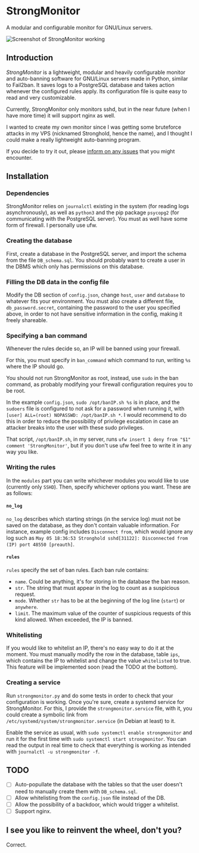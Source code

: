 # StrongMonitor
A modular and configurable monitor for GNU/Linux servers.

![Screenshot of StrongMonitor working](https://i.imgur.com/a5giDHv.jpg)

## Introduction
_StrongMonitor_ is a lightweight, modular and heavily configurable monitor and auto-banning software for GNU/Linux servers made in Python, similar to Fail2ban. It saves logs to a PostgreSQL database and takes action whenever the configured rules apply. Its configuration file is quite easy to read and very customizable.

Currently, StrongMonitor only monitors sshd, but in the near future (when I have more time) it will support nginx as well.

I wanted to create my own monitor since I was getting some bruteforce attacks in my VPS (nicknamed Stronghold, hence the name), and I thought I could make a really lightweight auto-banning program.

If you decide to try it out, please [inform on any issues](https://github.com/jlxip/StrongMonitor/issues) that you might encounter.

## Installation
### Dependencies
StrongMonitor relies on `journalctl` existing in the system (for reading logs asynchronously), as well as `python3` and the pip package `psycopg2` (for communicating with the PostgreSQL server). You must as well have some form of firewall. I personally use ufw.

### Creating the database
First, create a database in the PostgreSQL server, and import the schema from the file `DB_schema.sql`. You should probably want to create a user in the DBMS which only has permissions on this database.

### Filling the DB data in the config file
Modify the DB section of `config.json`, change `host`, `user` and `database` to whatever fits your environment. You must also create a different file, `db_password.secret`, containing the password to the user you specified above, in order to not have sensitive information in the config, making it freely shareable.

### Specifying a ban command
Whenever the rules decide so, an IP will be banned using your firewall.

For this, you must specify in `ban_command` which command to run, writing `%s` where the IP should go.

You should not run StrongMonitor as root, instead, use `sudo` in the ban command, as probably modifying your firewall configuration requires you to be root.

In the example `config.json`, `sudo /opt/banIP.sh %s` is in place, and the `sudoers` file is configured to not ask for a password when running it, with `[user] ALL=(root) NOPASSWD: /opt/banIP.sh *`. I would recommend to do this in order to reduce the possibility of privilege escalation in case an attacker breaks into the user with these sudo privileges.

That script, `/opt/banIP.sh`, in my server, runs `ufw insert 1 deny from "$1" comment 'StrongMonitor'`, but if you don't use ufw feel free to write it in any way you like.

### Writing the rules
In the `modules` part you can write whichever modules you would like to use (currently only `SSHD`). Then, specify whichever options you want. These are as follows:

#### `no_log`
`no_log` describes which starting strings (in the service log) must not be saved on the database, as they don't contain valuable information. For instance, example config includes `Disconnect from`, which would ignore any log such as `May 05 18:36:53 Stronghold sshd[31122]: Disconnected from (IP) port 48550 [preauth]`.

#### `rules`
`rules` specify the set of ban rules. Each ban rule contains:
- `name`. Could be anything, it's for storing in the database the ban reason.
- `str`. The string that must appear in the log to count as a suspicious request.
- `mode`. Whether `str` has to be at the beginning of the log line (`start`) or `anywhere`.
- `limit`. The maximum value of the counter of suspicious requests of this kind allowed. When exceeded, the IP is banned.

### Whitelisting
If you would like to whitelist an IP, there's no easy way to do it at the moment. You must manually modify the row in the database, table `ips`, which contains the IP to whitelist and change the value `whitelisted` to true. This feature will be implemented soon (read the TODO at the bottom).

### Creating a service
Run `strongmonitor.py` and do some tests in order to check that your configuration is working. Once you're sure, create a systemd service for StrongMonitor. For this, I provide the `strongmonitor.service` file, with it, you could create a symbolic link from `/etc/systemd/system/strongmonitor.service` (in Debian at least) to it.

Enable the service as usual, with `sudo systemctl enable strongmonitor` and run it for the first time with `sudo systemctl start strongmonitor`. You can read the output in real time to check that everything is working as intended with `journalctl -u strongmonitor -f`.

## TODO
- [ ] Auto-popullate the database with the tables so that the user doesn't need to manually create them with `DB_schema.sql`.
- [ ] Allow whitelisting from the `config.json` file instead of the DB.
- [ ] Allow the possibility of a backdoor, which would trigger a whitelist.
- [ ] Support nginx.

## I see you like to reinvent the wheel, don't you?
Correct.
